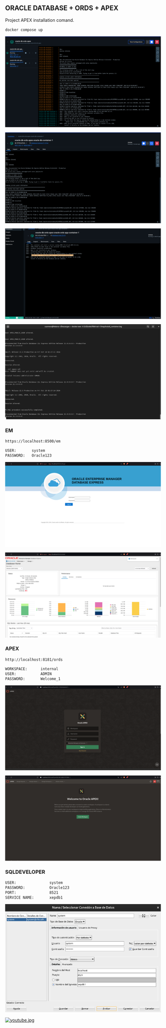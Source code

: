 ## ORACLE DATABASE + ORDS + APEX

Project APEX installation comand.

```shell
docker compose up
```

![01.png](./img/01.png)

![02.png](./img/02.png)

![03.png](./img/03.png)

![04.png](./img/04.png)


### EM

```shell
https://localhost:8500/em
```

```shell
USER:       system
PASSWORD:   Oracle123
```

![06.png](./img/06.png)

![07.png](./img/07.png)


### APEX

```shell
http://localhost:8181/ords
```

```shell
WORKSPACE:      internal
USER:           ADMIN
PASSWORD:       Welcome_1
```

![05.png](./img/05.png)

![08.png](./img/08.png)


### SQLDEVELOPER


```shell
USER:               system
PASSWORD:           Oracle123
PORT:               8521
SERVICE NAME:       xepdb1
```

![09.png](./img/09.png)


[![youtube.jpg](https://img.youtube.com/vi/VaumYDXX7L0/0.jpg)](https://www.youtube.com/watch?v=VaumYDXX7L0)

